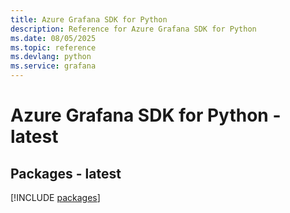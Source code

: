```yaml
---
title: Azure Grafana SDK for Python
description: Reference for Azure Grafana SDK for Python
ms.date: 08/05/2025
ms.topic: reference
ms.devlang: python
ms.service: grafana
---
```

# Azure Grafana SDK for Python - latest
## Packages - latest
[!INCLUDE [packages](grafana-index.md)]
